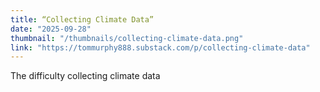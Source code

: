 ```yaml
---
title: “Collecting Climate Data”
date: "2025-09-28"
thumbnail: "/thumbnails/collecting-climate-data.png"
link: "https://tommurphy888.substack.com/p/collecting-climate-data"
---
```

The difficulty collecting climate data